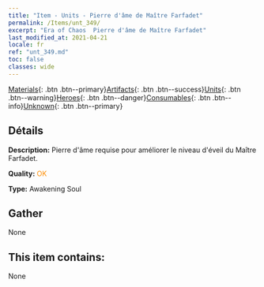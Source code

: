 ```yaml
---
title: "Item - Units - Pierre d'âme de Maître Farfadet"
permalink: /Items/unt_349/
excerpt: "Era of Chaos  Pierre d'âme de Maître Farfadet"
last_modified_at: 2021-04-21
locale: fr
ref: "unt_349.md"
toc: false
classes: wide
---
```

 [Materials](/fr/Items/){: .btn .btn--primary}[Artifacts](/fr/Items/Artifacts/){: .btn .btn--success}[Units](/fr/Items/Units/){: .btn .btn--warning}[Heroes](/fr/Items/Heroes/){: .btn .btn--danger}[Consumables](/fr/Items/Consumables/){: .btn .btn--info}[Unknown](/fr/Items/Unknown/){: .btn .btn--primary}

## Détails
 **Description:** Pierre d'âme requise pour améliorer le niveau d'éveil du Maître Farfadet.

 **Quality:** <span style="color: #FF8C00">OK</span>

 **Type:** Awakening Soul

## Gather

  None

## This item contains:

  None

